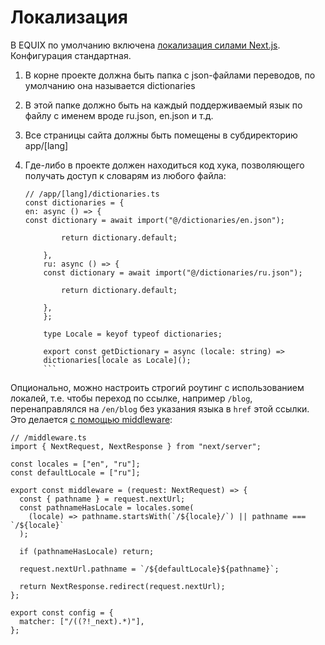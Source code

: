 # Локализация

В EQUIX по умолчанию включена [локализация силами Next.js](https://nextjs.org/docs/app/building-your-application/routing/internationalization). Конфигурация стандартная.

1.  В корне проекте должна быть папка с json-файлами переводов, по умолчанию она называется dictionaries
2.  В этой папке должно быть на каждый поддерживаемый язык по файлу с именем вроде ru.json, en.json и т.д.
3.  Все страницы сайта должны быть помещены в субдиректорию app/\[lang\]
4.  Где-либо в проекте должен находиться код хука, позволяющего получать доступ к словарям из любого файла:

    ````
    // /app/[lang]/dictionaries.ts
    const dictionaries = {
    en: async () => {
    const dictionary = await import("@/dictionaries/en.json");

            return dictionary.default;

        },
        ru: async () => {
        const dictionary = await import("@/dictionaries/ru.json");

            return dictionary.default;

        },
        };

        type Locale = keyof typeof dictionaries;

        export const getDictionary = async (locale: string) =>
        dictionaries[locale as Locale]();
        ```
    ````

Опционально, можно настроить строгий роутинг с использованием локалей, т.е. чтобы переход по ссылке, например `/blog`, перенаправлялся на `/en/blog` без указания языка в `href` этой ссылки. Это делается [с помощью middleware](https://nextjs.org/docs/app/building-your-application/routing/middleware):

```
// /middleware.ts
import { NextRequest, NextResponse } from "next/server";

const locales = ["en", "ru"];
const defaultLocale = ["ru"];

export const middleware = (request: NextRequest) => {
  const { pathname } = request.nextUrl;
  const pathnameHasLocale = locales.some(
    (locale) => pathname.startsWith(`/${locale}/`) || pathname === `/${locale}`
  );

  if (pathnameHasLocale) return;

  request.nextUrl.pathname = `/${defaultLocale}${pathname}`;

  return NextResponse.redirect(request.nextUrl);
};

export const config = {
  matcher: ["/((?!_next).*)"],
};
```
